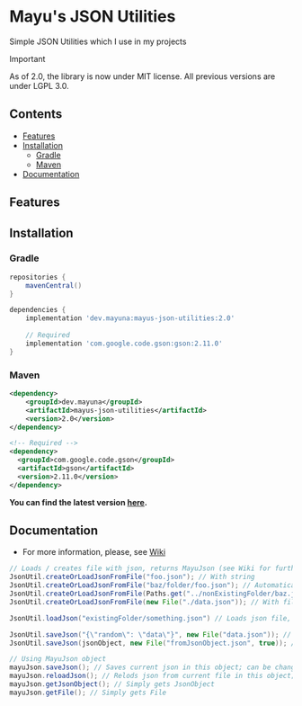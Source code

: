 # Mayu's JSON Utilities

Simple JSON Utilities which I use in my projects

> [!IMPORTANT]  
> As of 2.0, the library is now under MIT license. All previous versions are under LGPL 3.0.

## Contents

- [Features](#features)
- [Installation](#installation)
  - [Gradle](#gradle)
  - [Maven](#maven)
- [Documentation](#documentation)

## Features

## Installation

### Gradle

```groovy
repositories {
    mavenCentral()
}

dependencies {
    implementation 'dev.mayuna:mayus-json-utilities:2.0'
  
    // Required
    implementation 'com.google.code.gson:gson:2.11.0'
}
```

### Maven

```xml
<dependency>
    <groupId>dev.mayuna</groupId>
    <artifactId>mayus-json-utilities</artifactId>
    <version>2.0</version>
</dependency>

<!-- Required -->
<dependency>
  <groupId>com.google.code.gson</groupId>
  <artifactId>gson</artifactId>
  <version>2.11.0</version>
</dependency>
```

**You can find the latest version [here](https://mvnrepository.com/artifact/dev.mayuna/mayus-library).**

## Documentation
 - For more information, please, see [Wiki](https://github.com/lilmayu/MayusJsonUtilities/wiki)
```java
// Loads / creates file with json, returns MayuJson (see Wiki for further information)
JsonUtil.createOrLoadJsonFromFile("foo.json"); // With string
JsonUtil.createOrLoadJsonFromFile("baz/folder/foo.json"); // Automatically creates all missing folders
JsonUtil.createOrLoadJsonFromFile(Paths.get("../nonExistingFolder/baz.json")); // With path
JsonUtil.createOrLoadJsonFromFile(new File("./data.json")); // With file

JsonUtil.loadJson("existingFolder/something.json") // Loads json file, if exists, returns MayuJson

JsonUtil.saveJson("{\"random\": \"data\"}", new File("data.json")); // Saves json from string to file
JsonUtil.saveJson(jsonObject, new File("fromJsonObject.json", true)); // Saves json from JsonObject to file, with pretty-printing
```
```java
// Using MayuJson object
mayuJson.saveJson(); // Saves current json in this object; can be changed with #setJsonObject(String) or #setJsonObject(JsonObject)
mayuJson.reloadJson(); // Relods json from current file in this object; can be changed with #setFile(File)
mayuJson.getJsonObject(); // Simply gets JsonObject
mayuJson.getFile(); // Simply gets File
```